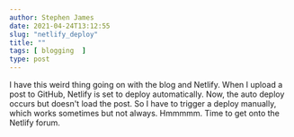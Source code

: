 ```yaml
---
author: Stephen James
date: 2021-04-24T13:12:55
slug: "netlify_deploy"
title: ""
tags: [ blogging  ]
type: post
---
```

I have this weird thing going on with the blog and Netlify. When I upload a post to GitHub, Netlify is set to deploy automatically. Now, the auto deploy occurs but doesn't load the post. So I have to trigger a deploy manually, which works sometimes but not always. Hmmmmm. Time to get onto the Netlify forum. 

